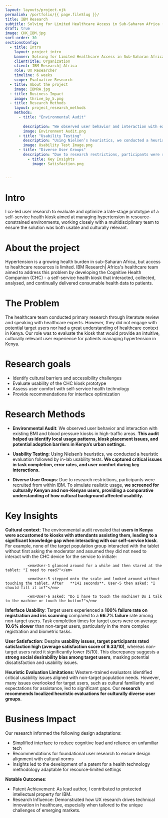 ```yaml
---
layout: layouts/project.njk
permalink: /portfolio/{{ page.fileSlug }}/
title: IBM Research
subtitle: Solving for Limited Healthcare Access in Sub-Saharan Africa (Coming soon!)
draft: true
image: CHK_IBM.jpg
sort-order: 30
sectionsConfig:
  - title: Intro
    layout: project_intro
    banner: Solving for Limited Healthcare Access in Sub-Saharan Africa
    clientTitle: Organization
    client: IBM Research| Africa
    role: UX Researcher
    timeline: 6 weeks
    scope: Evaluative Research
  - title: About the project
    image: IBMRA.jpg
  - title: Business Impact
    image: thrive_by_5.png
  - title: Research Methods
    layout: project_research_methods
    methods:
      - title: "Environmental Audit"
        
        description: "We observed user behavior and interaction with existing BMI and blood pressure kiosks in high-traffic areas. This audit helped us identify local usage patterns, kiosk placement issues, and potential adoption barriers in Kenya’s urban settings."
        image: Environment Audit.png
      - title: "Usability Testing"
        description: "Using Nielsen’s heuristics, we conducted a heuristic evaluation followed by in-lab usability tests. Participants included both target (culturally Kenyan) and non-target populations, allowing us to capture usability differences due to cultural context. We noted critical issues in task completion, error rates, and user comfort during key interactions."
        image: Usability Test Image.png
      - title: "Diverse User Groups"
        description: "Due to research restrictions, participants were recruited from within IBM. To simulate realistic usage, **we screened for culturally Kenyan and non-Kenyan users, providing a comparative understanding of how cultural background affected usability.**"
          - title: Key Insights
            image: Satisfaction.png
     

---
```

# Intro
I co-led user research to evaluate and optimize a late-stage prototype of a self-service health kiosk aimed at managing hypertension in resource-constrained environments, working closely with a multidisciplinary team to ensure the solution was both usable and culturally relevant.


# About the project
Hypertension is a growing health burden in sub-Saharan Africa, but access to healthcare resources is limited. IBM Research| Africa's healthcare team aimed to address this problem by developing the Cognitive Health Companion (CHC) - a self-service health kiosk that  interacted, collected, analysed, and continually delivered consumable health data to patients. 


# The Problem
The healthcare team conducted primary research through literatute review and speaking with healthcare experts. However, they did not engage with potential target users nor had a great understanding of healthcare context in Kenya. Our role was to evaluate the kiosk that would provide an intuitive, culturally relevant user experience for patients managing hypertension in Kenya. 

# Research goals
- Identify cultural barriers and accessibility challenges
- Evaluate usability of the CHC kiosk prototype
- Assess user comfort with self-service health technology
- Provide recommendations for interface optimization

# Research Methods

- **Environmental Audit**: We observed user behavior and interaction with existing BMI and blood pressure kiosks in high-traffic areas. **This audit helped us identify local usage patterns, kiosk placement issues, and potential adoption barriers in Kenya’s urban settings.**

- **Usability Testing**: Using Nielsen’s heuristics, we conducted a heuristic evaluation followed by in-lab usability tests. **We captured critical issues in task completion, error rates, and user comfort during key interactions.**

- **Diverse User Groups**: Due to research restrictions, participants were recruited from within IBM. To simulate realistic usage, **we screened for culturally Kenyan and non-Kenyan users, providing a comparative understanding of how cultural background affected usability.**
  

# Key Insights

**Cultural context**: The environmental audit revealed that **users in Kenya were accustomed to kiosks with attendants assisting them, leading to a significant knowledge gap when interacting with our self-service kiosk**. For example, none of the target population group interacted with the tablet without first asking the moderator and assumed they did not need to interact with the CHC device for the service to initiate:

              <em>User-1 glanced around for a while and then stared at the tablet: "I need to read?"</em>

              <em>User-5 stepped onto the scale and looked around without touching the tablet. After   **141 seconds**, User-5 then asked: "I should fill it in?"</em>

              <em>User-6 asked: "Do I have to touch the machine? Do I talk to the machine or touch the button?"</em>

**Inferface Usability**: Target users experienced a **100% failure rate on registration and iris scanning** compared to a **66.7% failure** rate among non-target users. Task completion times for target users were on average **10.6% slower** than non-target users, particularly in the more complex registration and biometric tasks.

**User Satisfaction**: Despite **usability issues, target participants rated satisfaction high (average satisfaction score of 9.33/10)**, whereas non-target users rated it significantly lower (5/10). This discrepancy suggests a **strong social desirability bias among target users**, masking potential dissatisfaction and usability issues.

**Heuristic Evaluation Limitations**: Western-trained evaluators identified critical usability issues aligned with non-target population needs. However, many issues overlooked for target users, such as cultural familiarity and expectations for assistance, led to significant gaps. Our **research recommends localized heuristic evaluations for culturally diverse user groups**​.


# Business Impact

Our research informed the following design adaptations:

- Simplified interface to reduce cognitive load and reliance on unfamiliar tech
- Recommendations for foundational user research to ensure design alignment with cultural norms
- Insights led to the development of a patent for a health technology methodology adaptable for resource-limited settings

**Notable Outcomes**:

- Patent Achievement: As lead author, I contributed to protected intellectual property for IBM.
- Research Influence: Demonstrated how UX research drives technical innovation in healthcare, especially when tailored to the unique challenges of emerging markets.


